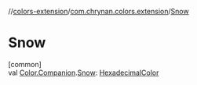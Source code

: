 //[colors-extension](../../index.md)/[com.chrynan.colors.extension](index.md)/[Snow](-snow.md)

# Snow

[common]\
val [Color.Companion](../../../colors-core/colors-core/com.chrynan.colors/-color/-companion/index.md).[Snow](-snow.md): [HexadecimalColor](../../../colors-core/colors-core/com.chrynan.colors/-hexadecimal-color/index.md)
